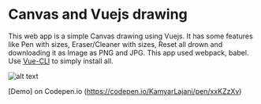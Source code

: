 # Canvas and Vuejs drawing

This web app is a simple Canvas drawing using Vuejs.
It has some features like Pen with sizes, Eraser/Cleaner with sizes, Reset all drown and downloading it as Image as PNG and JPG.
This app used webpack, babel. Use [Vue-CLI](https://cli.vuejs.org/) to simply install all.



![alt text](https://i.ibb.co/nwP408z/drown.png)


[Demo] on Codepen.io (https://codepen.io/KamyarLajani/pen/xxKZzXv)
